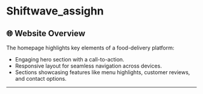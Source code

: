 ﻿# Shiftwave_assighn
## 🌐 Website Overview

The homepage highlights key elements of a food-delivery platform:
- Engaging hero section with a call-to-action.
- Responsive layout for seamless navigation across devices.
- Sections showcasing features like menu highlights, customer reviews, and contact options.

---
